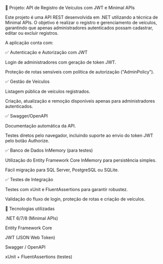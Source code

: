 📌 Projeto: API de Registro de Veículos com JWT e Minimal APIs

Este projeto é uma API REST desenvolvida em .NET utilizando a técnica de Minimal APIs.
O objetivo é realizar o registro e gerenciamento de veículos, garantindo que apenas administradores autenticados possam cadastrar, editar ou excluir registros.

A aplicação conta com:

✅ Autenticação e Autorização com JWT

Login de administradores com geração de token JWT.

Proteção de rotas sensíveis com política de autorização ("AdminPolicy").

✅ Gestão de Veículos

Listagem pública de veículos registrados.

Criação, atualização e remoção disponíveis apenas para administradores autenticados.

✅ Swagger/OpenAPI

Documentação automática da API.

Testes diretos pelo navegador, incluindo suporte ao envio do token JWT pelo botão Authorize.

✅ Banco de Dados InMemory (para testes)

Utilização do Entity Framework Core InMemory para persistência simples.

Fácil migração para SQL Server, PostgreSQL ou SQLite.

✅ Testes de Integração

Testes com xUnit e FluentAssertions para garantir robustez.

Validação do fluxo de login, proteção de rotas e criação de veículos.

🚀 Tecnologias utilizadas

.NET 6/7/8 (Minimal APIs)

Entity Framework Core 

JWT (JSON Web Token)

Swagger / OpenAPI

xUnit + FluentAssertions (testes)

